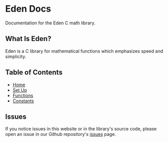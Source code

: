 # Eden Docs

Documentation for the Eden C math library.

## What Is Eden?

Eden is a C library for mathematical functions which emphasizes speed and simplicity.

## Table of Contents
* [Home](README.md)
* [Set Up](setup.md)
* [Functions](functions.md)
* [Constants](constants.md)

## Issues
If you notice issues in this website or in the library's source code, please open an issue in our Github repository's [issues](https://github.com/edenmath/eden/issues) page.